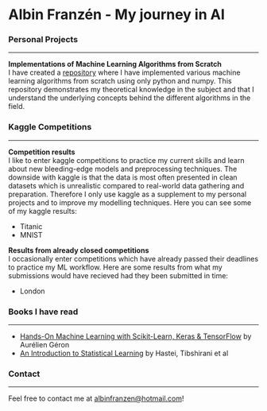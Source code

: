 # Albin Franzén - My journey in AI

### Personal Projects
------------------------------------------------------------------------------------------------------------------------------
**Implementations of Machine Learning Algorithms from Scratch**<br />
I have created a [repository](https://github.com/AlbinFranzen/ML-Algorithms-From-Scratch) where I have implemented various machine learning algorithms from scratch using only python and numpy. This repository demonstrates my theoretical knowledge in the subject and that I understand the underlying concepts behind the different algorithms in the field.



### Kaggle Competitions
------------------------------------------------------------------------------------------------------------------------------
**Competition results**<br />
I like to enter kaggle competitions to practice my current skills and learn about new bleeding-edge models and preprocessing techniques. The downside with kaggle is that the data is most often presented in clean datasets which is unrealistic compared to real-world data gathering and preparation. Therefore I only use kaggle as a supplement to my personal projects and to improve my modelling techniques. Here you can see some of my kaggle results:

- Titanic
- MNIST

**Results from already closed competitions**<br />
I occasionally enter competitions which have already passed their deadlines to practice my ML workflow. Here are some results from what my submissions would have recieved had they been submitted in time:

- London

### Books I have read
------------------------------------------------------------------------------------------------------------------------------

- [Hands-On Machine Learning with Scikit-Learn, Keras & TensorFlow](https://www.oreilly.com/library/view/hands-on-machine-learning/9781492032632/) by Aurélien Géron
- [An Introduction to Statistical Learning](https://www.springer.com/gp/book/9781461471370) by Hastei, Tibshirani et al

### Contact
------------------------------------------------------------------------------------------------------------------------------

Feel free to contact me at albinfranzen@hotmail.com!

